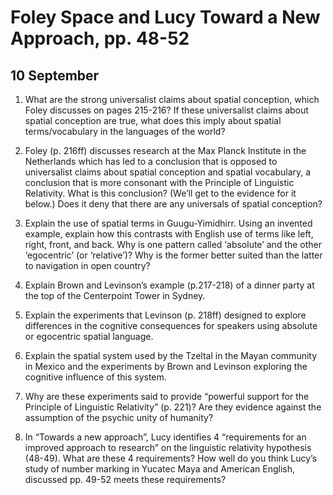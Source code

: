 # Foley Space and Lucy Toward a New Approach, pp. 48-52

## 10 September

1.  What are the strong universalist claims about spatial conception,
    which Foley discusses on pages 215-216? If these universalist claims
    about spatial conception are true, what does this imply about
    spatial terms/vocabulary in the languages of the world?

2.  Foley (p. 216ff) discusses research at the Max Planck Institute in
    the Netherlands which has led to a conclusion that is opposed to
    universalist claims about spatial conception and spatial vocabulary,
    a conclusion that is more consonant with the Principle of
    Linguistic Relativity. What is this conclusion? (We’ll get to the
    evidence for it below.) Does it deny that there are any universals
    of spatial conception?

3.  Explain the use of spatial terms in Guugu-Yimidhirr. Using an
    invented example, explain how this contrasts with English use of
    terms like left, right, front, and back. Why is one pattern called
    ‘absolute’ and the other ‘egocentric’ (or ‘relative’)? Why is the
    former better suited than the latter to navigation in open country?

4.  Explain Brown and Levinson’s example (p.217-218) of a dinner party
    at the top of the Centerpoint Tower in Sydney.

5.  Explain the experiments that Levinson (p. 218ff) designed to explore
    differences in the cognitive consequences for speakers using
    absolute or egocentric spatial language.

6.  Explain the spatial system used by the Tzeltal in the Mayan
    community in Mexico and the experiments by Brown and Levinson
    exploring the cognitive influence of this system.

7.  Why are these experiments said to provide “powerful support for the
    Principle of Linguistic Relativity” (p. 221)? Are they evidence
    against the assumption of the psychic unity of humanity?

8.  In “Towards a new approach”, Lucy identifies 4 “requirements for an
    improved approach to research” on the linguistic relativity
    hypothesis (48-49). What are these 4 requirements? How well do you
    think Lucy’s study of number marking in Yucatec Maya and American
    English, discussed pp. 49-52 meets these requirements?
